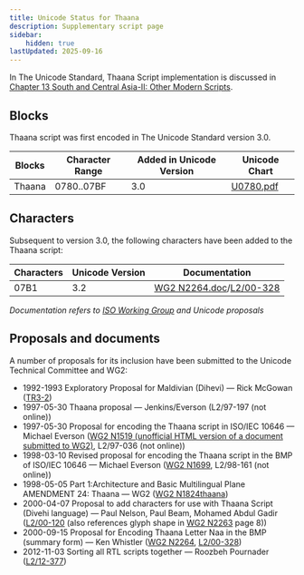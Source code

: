 ```yaml
---
title: Unicode Status for Thaana
description: Supplementary script page
sidebar:
    hidden: true
lastUpdated: 2025-09-16
---
```


In The Unicode Standard, Thaana Script implementation is discussed in [Chapter 13 South and Central Asia-II: Other Modern Scripts](http://www.unicode.org/versions/latest/ch13.pdf).

## Blocks

Thaana script was first encoded in The Unicode Standard version 3.0. 

| Blocks  |  Character Range  |  Added in Unicode Version  |  Unicode Chart  |
| ------- | ----------------- | -------------------------- | --------------- |
| Thaana  |  0780..07BF  |  3.0  |  [U0780.pdf](http://www.unicode.org/charts/PDF/U0780.pdf)  |

## Characters

Subsequent to version 3.0, the following characters have been added to the Thaana script:

| Characters | Unicode Version | Documentation |
| ---------- | --------------- | ------------- |
| 07B1 | 3.2 | [WG2 N2264.doc](https://www.unicode.org/wg2/docs/n2264.doc)/[L2/00-328](http://www.unicode.org/cgi-bin/GetMatchingDocs.pl?L2/00-328) |

_Documentation refers to [ISO Working Group](https://www.unicode.org/wg2/) and Unicode proposals_

## Proposals and documents

A number of proposals for its inclusion have been submitted to the Unicode Technical Committee and WG2:
- 1992-1993 Exploratory Proposal for Maldivian (Dihevi) — Rick McGowan ([TR3-2](http://www.unicode.org/reports/tr3-2/))  
- 1997-05-30 Thaana proposal — Jenkins/Everson (L2/97-197 (not online))
- 1997-05-30 Proposal for encoding the Thaana script in ISO/IEC 10646 — Michael Everson ([WG2 N1519 (unofficial HTML version of a document submitted to WG2)](http://www.evertype.com/standards/dv/thaana.html),        L2/97-036  (not online))
- 1998-03-10 Revised proposal for encoding the Thaana script in the BMP of ISO/IEC 10646 — Michael Everson ([WG2 N1699](https://www.unicode.org/wg2/docs/n1699.pdf), L2/98-161 (not online))
- 1998-05-05 Part 1:Architecture and Basic Multilingual Plane AMENDMENT 24: Thaana — WG2 ([WG2 N1824thaana](https://www.unicode.org/wg2/docs/n1824thaana.pdf))
- 2000-04-07 Proposal to add characters for use with Thaana Script (Divehi language) — Paul Nelson, Paul Beam, Mohamed Abdul Gadir  ([L2/00-120](http://www.unicode.org/cgi-bin/GetMatchingDocs.pl?L2/00-120) (also references glyph shape in [WG2 N2263](https://www.unicode.org/wg2/docs/n2263.pdf) page 8))
- 2000-09-15 Proposal for Encoding Thaana Letter Naa in the BMP (summary form) — Ken Whistler ([WG2 N2264](https://www.unicode.org/wg2/docs/n2264.doc), [L2/00-328](http://www.unicode.org/cgi-bin/GetMatchingDocs.pl?L2/00-328))
- 2012-11-03 Sorting all RTL scripts together — Roozbeh Pournader ([L2/12-377](http://www.unicode.org/cgi-bin/GetMatchingDocs.pl?L2/12-377))
